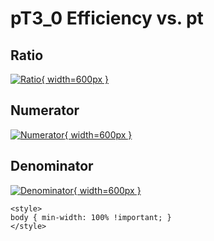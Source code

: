 # pT3_0 Efficiency vs. pt

## Ratio

[![Ratio](../mtv/var/pT3_0_eff_pt.png){ width=600px }](../mtv/var/pT3_0_eff_pt.pdf)

## Numerator

[![Numerator](../mtv/num/pT3_0_eff_pt_num.png){ width=600px }](../mtv/num/pT3_0_eff_pt_num.pdf)

## Denominator

[![Denominator](../mtv/den/pT3_0_eff_pt_den.png){ width=600px }](../mtv/den/pT3_0_eff_pt_den.pdf)


``` {=html}
<style>
body { min-width: 100% !important; }
</style>
```
